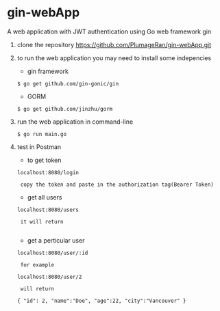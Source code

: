 # gin-webApp

 A web application with JWT authentication using Go web framework gin 

1. clone the repository https://github.com/PlumageRan/gin-webApp.git

2. to run the web application you may need to install some indepencies
	* gin framework
	```
	$ go get github.com/gin-gonic/gin
	```
	* GORM
	```
	$ go get github.com/jinzhu/gorm
	```
3. run the web application in command-line
	```
	$ go run main.go
	```
4. test in Postman
	* to get token 
	```
	localhost:8080/login
	```
		copy the token and paste in the authorization tag(Bearer Token)
	* get all users
	```
	localhost:8080/users
	```
		it will return 
	```[ { "id": 1, "name":"John", "age":31, "city":"New York" }, { "id": 2, "name":"Doe", "age":22, "city":"Vancouver" } ] 
	```
	* get a perticular user
	```
	localhost:8080/user/:id
	```
		for example
	```
	localhost:8080/user/2
	``` 
		will return 
	```
	{ "id": 2, "name":"Doe", "age":22, "city":"Vancouver" }
	```
